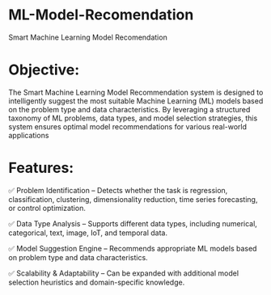 # ML-Model-Recomendation
Smart Machine Learning Model Recomendation

# Objective:

The Smart Machine Learning Model Recommendation system is designed to intelligently suggest the most suitable Machine Learning (ML) models based on the problem type and data characteristics. By leveraging a structured taxonomy of ML problems, data types, and model selection strategies, this system ensures optimal model recommendations for various real-world applications

# Features:

✅ Problem Identification – Detects whether the task is regression, classification, clustering, dimensionality reduction, time series forecasting, or control optimization.

✅ Data Type Analysis – Supports different data types, including numerical, categorical, text, image, IoT, and temporal data.

✅ Model Suggestion Engine – Recommends appropriate ML models based on problem type and data characteristics.

✅ Scalability & Adaptability – Can be expanded with additional model selection heuristics and domain-specific knowledge.

